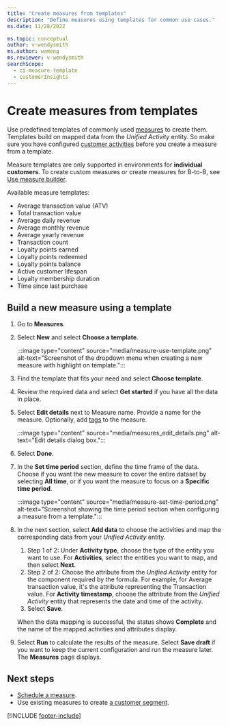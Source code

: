 ```yaml
---
title: "Create measures from templates"
description: "Define measures using templates for common use cases."
ms.date: 11/28/2022

ms.topic: conceptual
author: v-wendysmith
ms.author: wameng
ms.reviewer: v-wendysmith
searchScope: 
  - ci-measure-template
  - customerInsights
---
```


# Create measures from templates

Use predefined templates of commonly used [measures](measures.md) to create them. Templates build on mapped data from the *Unified Activity* entity. So make sure you have configured [customer activities](activities.md) before you create a measure from a template.

Measure templates are only supported in environments for **individual customers**. To create custom measures or create measures for B-to-B, see [Use measure builder](measure-builder.md).

Available measure templates:
- Average transaction value (ATV)
- Total transaction value
- Average daily revenue
- Average monthly revenue
- Average yearly revenue
- Transaction count
- Loyalty points earned
- Loyalty points redeemed
- Loyalty points balance
- Active customer lifespan
- Loyalty membership duration
- Time since last purchase

## Build a new measure using a template

1. Go to **Measures**.

1. Select **New** and select **Choose a template**.

   :::image type="content" source="media/measure-use-template.png" alt-text="Screenshot of the dropdown menu when creating a new measure with highlight on template.":::

1. Find the template that fits your need and select **Choose template**.

1. Review the required data and select **Get started** if you have all the data in place.

1. Select **Edit details** next to Measure name. Provide a name for the measure. Optionally, add [tags](work-with-tags-columns.md#manage-tags) to the measure.

   :::image type="content" source="media/measures_edit_details.png" alt-text="Edit details dialog box.":::

1. Select **Done**.

1. In the **Set time period** section, define the time frame of the data. Choose if you want the new measure to cover the entire dataset by selecting **All time**, or if you want the measure to focus on a **Specific time period**.

   :::image type="content" source="media/measure-set-time-period.png" alt-text="Screenshot showing the time period section when configuring a measure from a template.":::

1. In the next section, select **Add data** to choose the activities and map the corresponding data from your *Unified Activity* entity.

    1. Step 1 of 2: Under **Activity type**, choose the type of the entity you want to use. For **Activities**, select the entities you want to map, and then select **Next**.
    1. Step 2 of 2: Choose the attribute from the *Unified Activity* entity for the component required by the formula. For example, for Average transaction value, it's the attribute representing the Transaction value. For **Activity timestamp**, choose the attribute from the *Unified Activity* entity that represents the date and time of the activity.
    1. Select **Save**.

    When the data mapping is successful, the status shows **Complete** and the name of the mapped activities and attributes display.

1. Select **Run** to calculate the results of the measure. Select **Save draft** if you want to keep the current configuration and run the measure later. The **Measures** page displays.

## Next steps

- [Schedule a measure](measures-schedule.md).
- Use existing measures to create [a customer segment](segments.md).

[!INCLUDE [footer-include](includes/footer-banner.md)]
